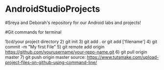 # AndroidStudioProjects

#Sreya and Deborah's repository for our Android labs and projects!

#Git commands for terminal

 1)cd/your project directory
 2) git init
 3) git add . or git add ['filename']
 4) git commit -m "My first File"
 5) git remote add origin https://github.com/yourusername/your-repo-name.git
 6) git pull origin master
 7) git push origin master
 source: https://www.tutsmake.com/upload-project-files-on-github-using-command-line/
